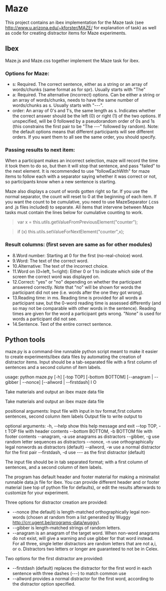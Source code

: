 # Maze

This project contains an ibex implementation for the Maze task (see http://www.u.arizona.edu/~kforster/MAZE/ for explanation of task) as well as code for creating distractor items for Maze experiments. 

## Ibex
Maze.js and Maze.css together implement the Maze task for ibex.

### Options for Maze: 
* s: Required. The correct sentence, either as a string or an array of words/chunks (same format as for spr). Usually starts with "The"
* a: Required. The alternative (incorrect) options. Can be either a string or an array of words/chunks, needs to have the same number of words/chunks as s. Usually starts with "---". 
* order: An array of 0's and 1's, the same length as s. Indicates whether the correct answer should be the left (0) or right (1) of the two options. If unspecified, will be 0 followed by a pseudorandom order of 0s and 1s (this constrains the first pair to be "The ---" followed by random). Note: the default options means that different participants will see different orders. If you want them to all see the same order, you should specify. 

### Passing results to next item:
When a participant makes an incorrect selection, maze will record the time it took them to do so, but then it will stop that sentence, and pass "failed" to the next element. It is recommended to use "followEachWith" for maze items to follow each with a separator saying whether it was correct or not, so participants know when a new sentence is starting. 

Maze also displays a count of words gotten right so far. If you use the normal separator, the count will reset to 0 at the beginning of each item. If you want the count to be cumulative, you need to use MazeSeparator (.css and .js files included) to separate. All items that intervene between Maze tasks must contain the lines below for cumulative counting to work. 
> var x = this.utils.getValueFromPreviousElement("counter");

> if (x) this.utils.setValueForNextElement("counter",x);

### Result columns: (first seven are same as for other modules)
* 8.Word number: Starting at 0 for the first (no-real-choice) word.
* 9.Word: The text of the correct word.
* 10.Alternative: The text of the incorrect choice.
* 11.Word on (0=left, 1=right): Either 0 or 1 to indicate which side of the screen the correct word was displayed on. 
* 12.Correct: "yes" or "no" depending on whether the participant answered correctly. Note that "no" will be shown for words the participant did not see (i.e. words after the one they got wrong). 
* 13.Reading time: in ms. Reading time is provided for all words a participant saw, but the 0-word reading time is assessed differently (and so may not be comparable with other words in the sentence). Reading times are given for the word a participant gets wrong. "None" is used for words a participant did not see. 
* 14.Sentence. Text of the entire correct sentence. 

## Python tools
maze.py is a command-line runnable python script meant to make it easier to create experiments/ibex data files by automating the creation of distractor items. Input should be a tab-separated file with a first column of sentences and a second column of item labels. 

usage: python maze.py [-h] [-top TOP] [-bottom BOTTOM] [--anagram | --gibber | --nonce] [--allword | --firstdash] I O

Take materials and output an ibex maze data file

Take materials and output an ibex maze data file

positional arguments:
  Input                 file with input in tsv format,first column sentences,
                        second column item labels
  Output                file to write output to

optional arguments:
  -h, --help            show this help message and exit
  --top TOP, -t TOP     file with header contents
  --bottom BOTTOM, -b BOTTOM
                        file with footer contents
  --anagram, -a         use anagrams as distractors
  --gibber, -g          use random letter sequences as distractors
  --nonce, -n           use orthographically legal nonwords as distractors
                        (default)
  --allword, -w         use a normal distractor for the first pair
  --firstdash, -d       use --- as the first distractor (default)

The input file should be in tab separated format; with a first column of sentences, and a second column of item labels.

The program has default header and footer material for making a minimalist runnable data.js file for ibex. You can provide different header and or footer material (see top of python file for defaults), or edit the results afterwards to customize for your experiment. 

Three options for distractor creation are provided:
* --nonce (the default) is length-matched orthographically legal non-words (chosen at random from a list generated by Wuggy http://crr.ugent.be/programs-data/wuggy). 
* --gibber is length-matched strings of random letters. 
* --anagram is an anagram of the target word. When non-word anagrams do not exist, will give a warning and use gibber for that word instead.
For all three, single letter distractors are random letters that are not a,i, or o. Distractors two letters or longer are guaranteed to not be in Celex. 

Two options for the first distractor are provided:
* --firstdash (default) replaces the distractor for the first word in each sentence with three dashes (---) to match common use
* --allword provides a normal distractor for the first word, according to the distractor option specified. 
